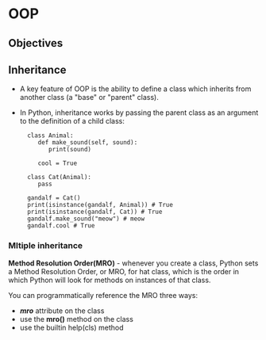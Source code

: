 # OOP

## Objectives

## Inheritance

 - A key feature of OOP is the ability to define a class which inherits from another class (a "base" or "parent" class).
 - In Python, inheritance works by passing the parent class as an argument to the definition of a child class:

         class Animal:
            def make_sound(self, sound):
               print(sound)

            cool = True

         class Cat(Animal):
            pass

         gandalf = Cat()
         print(isinstance(gandalf, Animal)) # True
         print(isinstance(gandalf, Cat)) # True
         gandalf.make_sound("meow") # meow
         gandalf.cool # True

### Mltiple inheritance

**Method Resolution Order(MRO)** - whenever you create a class, Python sets a Method Resolution Order, or MRO, for hat class, which is the order in which Python will look for methods on instances of that class.

You can programmatically reference the MRO three ways:
- **_mro_** attribute on the class
- use the **mro()** method on the class
- use the builtin help(cls) method